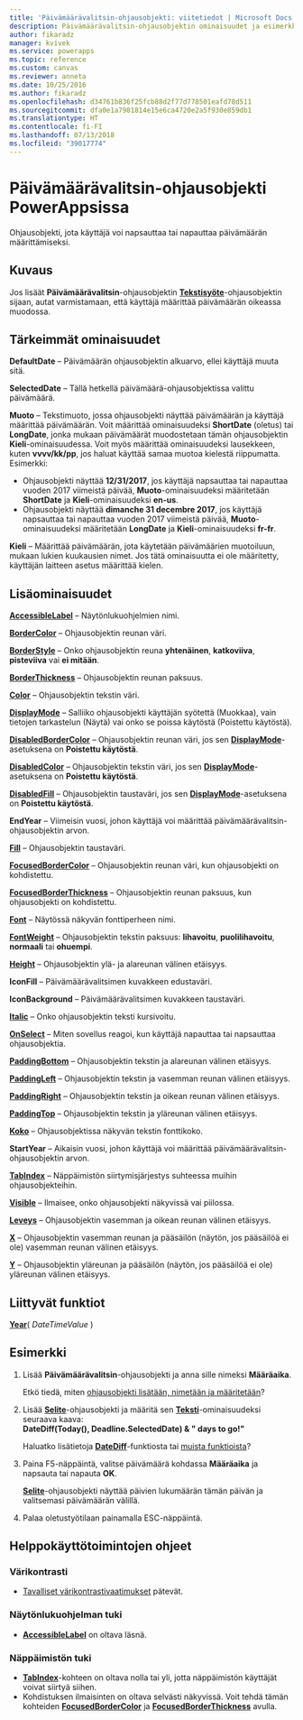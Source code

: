 ```yaml
---
title: 'Päivämäärävalitsin-ohjausobjekti: viitetiedot | Microsoft Docs'
description: Päivämäärävalitsin-ohjausobjektin ominaisuudet ja esimerkkejä
author: fikaradz
manager: kvivek
ms.service: powerapps
ms.topic: reference
ms.custom: canvas
ms.reviewer: anneta
ms.date: 10/25/2016
ms.author: fikaradz
ms.openlocfilehash: d34761b836f25fcb88d2f77d778501eafd78d511
ms.sourcegitcommit: dfa0e1a7981814e15e6ca4720e2a5f930e859db1
ms.translationtype: HT
ms.contentlocale: fi-FI
ms.lasthandoff: 07/13/2018
ms.locfileid: "39017774"
---
```

# <a name="date-picker-control-in-powerapps"></a>Päivämäärävalitsin-ohjausobjekti PowerAppsissa
Ohjausobjekti, jota käyttäjä voi napsauttaa tai napauttaa päivämäärän määrittämiseksi.

## <a name="description"></a>Kuvaus
Jos lisäät **Päivämäärävalitsin**-ohjausobjektin **[Tekstisyöte](control-text-input.md)**-ohjausobjektin sijaan, autat varmistamaan, että käyttäjä määrittää päivämäärän oikeassa muodossa.

## <a name="key-properties"></a>Tärkeimmät ominaisuudet
**DefaultDate** – Päivämäärän ohjausobjektin alkuarvo, ellei käyttäjä muuta sitä.

**SelectedDate** – Tällä hetkellä päivämäärä-ohjausobjektissa valittu päivämäärä.

**Muoto** – Tekstimuoto, jossa ohjausobjekti näyttää päivämäärän ja käyttäjä määrittää päivämäärän. Voit määrittää ominaisuudeksi **ShortDate** (oletus) tai **LongDate**, jonka mukaan päivämäärät muodostetaan tämän ohjausobjektin **Kieli**-ominaisuudessa. Voit myös määrittää ominaisuudeksi lausekkeen, kuten **vvvv/kk/pp**, jos haluat käyttää samaa muotoa kielestä riippumatta. Esimerkki:

* Ohjausobjekti näyttää **12/31/2017**, jos käyttäjä napsauttaa tai napauttaa vuoden 2017 viimeistä päivää, **Muoto**-ominaisuudeksi määritetään **ShortDate** ja **Kieli**-ominaisuudeksi **en-us**.
* Ohjausobjekti näyttää **dimanche 31 decembre 2017**, jos käyttäjä napsauttaa tai napauttaa vuoden 2017 viimeistä päivää, **Muoto**-ominaisuudeksi määritetään **LongDate** ja **Kieli**-ominaisuudeksi **fr-fr**.

**Kieli** – Määrittää päivämäärän, jota käytetään päivämäärien muotoiluun, mukaan lukien kuukausien nimet. Jos tätä ominaisuutta ei ole määritetty, käyttäjän laitteen asetus määrittää kielen.

## <a name="additional-properties"></a>Lisäominaisuudet
**[AccessibleLabel](properties-accessibility.md)** – Näytönlukuohjelmien nimi.

**[BorderColor](properties-color-border.md)** – Ohjausobjektin reunan väri.

**[BorderStyle](properties-color-border.md)** – Onko ohjausobjektin reuna **yhtenäinen**, **katkoviiva**, **pisteviiva** vai **ei mitään**.

**[BorderThickness](properties-color-border.md)** – Ohjausobjektin reunan paksuus.

**[Color](properties-color-border.md)** – Ohjausobjektin tekstin väri.

**[DisplayMode](properties-core.md)**  – Salliiko ohjausobjekti käyttäjän syötettä (Muokkaa), vain tietojen tarkastelun (Näytä) vai onko se poissa käytöstä (Poistettu käytöstä).

**[DisabledBorderColor](properties-color-border.md)** – Ohjausobjektin reunan väri, jos sen **[DisplayMode](properties-core.md)**-asetuksena on **Poistettu käytöstä**.

**[DisabledColor](properties-color-border.md)** – Ohjausobjektin tekstin väri, jos sen **[DisplayMode](properties-core.md)**-asetuksena on **Poistettu käytöstä**.

**[DisabledFill](properties-color-border.md)** – Ohjausobjektin taustaväri, jos sen **[DisplayMode](properties-core.md)**-asetuksena on **Poistettu käytöstä**.

**EndYear** – Viimeisin vuosi, johon käyttäjä voi määrittää päivämäärävalitsin-ohjausobjektin arvon.

**[Fill](properties-color-border.md)** – Ohjausobjektin taustaväri.

**[FocusedBorderColor](properties-color-border.md)**  – Ohjausobjektin reunan väri, kun ohjausobjekti on kohdistettu.

**[FocusedBorderThickness](properties-color-border.md)** – Ohjausobjektin reunan paksuus, kun ohjausobjekti on kohdistettu.

**[Font](properties-text.md)** – Näytössä näkyvän fonttiperheen nimi.

**[FontWeight](properties-text.md)** – Ohjausobjektin tekstin paksuus: **lihavoitu**, **puolilihavoitu**, **normaali** tai **ohuempi**.

**[Height](properties-size-location.md)** – Ohjausobjektin ylä- ja alareunan välinen etäisyys.

**IconFill** – Päivämäärävalitsimen kuvakkeen edustaväri.

**IconBackground** – Päivämäärävalitsimen kuvakkeen taustaväri.

**[Italic](properties-text.md)**  – Onko ohjausobjektin teksti kursivoitu.

**[OnSelect](properties-core.md)** – Miten sovellus reagoi, kun käyttäjä napauttaa tai napsauttaa ohjausobjektia.

**[PaddingBottom](properties-size-location.md)** – Ohjausobjektin tekstin ja alareunan välinen etäisyys.

**[PaddingLeft](properties-size-location.md)** – Ohjausobjektin tekstin ja vasemman reunan välinen etäisyys.

**[PaddingRight](properties-size-location.md)** – Ohjausobjektin tekstin ja oikean reunan välinen etäisyys.

**[PaddingTop](properties-size-location.md)** – Ohjausobjektin tekstin ja yläreunan välinen etäisyys.

**[Koko](properties-text.md)** – Ohjausobjektissa näkyvän tekstin fonttikoko.

**StartYear** – Aikaisin vuosi, johon käyttäjä voi määrittää päivämäärävalitsin-ohjausobjektin arvon.

**[TabIndex](properties-accessibility.md)** – Näppäimistön siirtymisjärjestys suhteessa muihin ohjausobjekteihin.

**[Visible](properties-core.md)** – Ilmaisee, onko ohjausobjekti näkyvissä vai piilossa.

**[Leveys](properties-size-location.md)** – Ohjausobjektin vasemman ja oikean reunan välinen etäisyys.

**[X](properties-size-location.md)** – Ohjausobjektin vasemman reunan ja pääsäilön (näytön, jos pääsäilöä ei ole) vasemman reunan välinen etäisyys.

**[Y](properties-size-location.md)** – Ohjausobjektin yläreunan ja pääsäilön (näytön, jos pääsäilöä ei ole) yläreunan välinen etäisyys.

## <a name="related-functions"></a>Liittyvät funktiot
**[Year](../functions/function-datetime-parts.md)**( *DateTimeValue* )

## <a name="example"></a>Esimerkki
1. Lisää **Päivämäärävalitsin**-ohjausobjekti ja anna sille nimeksi **Määräaika**.

    Etkö tiedä, miten [ohjausobjekti lisätään, nimetään ja määritetään](../add-configure-controls.md)?
2. Lisää **[Selite](control-text-box.md)**-ohjausobjekti ja määritä sen **[Teksti](properties-core.md)**-ominaisuudeksi seuraava kaava:
   <br>**DateDiff(Today(), Deadline.SelectedDate) & " days to go!"**

    Haluatko lisätietoja **[DateDiff](../functions/function-dateadd-datediff.md)**-funktiosta tai [muista funktioista](../formula-reference.md)?
3. Paina F5-näppäintä, valitse päivämäärä kohdassa **Määräaika** ja napsauta tai napauta **OK**.

    **[Selite](control-text-box.md)**-ohjausobjekti näyttää päivien lukumäärän tämän päivän ja valitsemasi päivämäärän välillä.
4. Palaa oletustyötilaan painamalla ESC-näppäintä.


## <a name="accessibility-guidelines"></a>Helppokäyttötoimintojen ohjeet
### <a name="color-contrast"></a>Värikontrasti
* [Tavalliset värikontrastivaatimukset](../accessible-apps-color.md) pätevät.

### <a name="screen-reader-support"></a>Näytönlukuohjelman tuki
* **[AccessibleLabel](properties-accessibility.md)** on oltava läsnä.

### <a name="keyboard-support"></a>Näppäimistön tuki
* **[TabIndex](properties-accessibility.md)**-kohteen on oltava nolla tai yli, jotta näppäimistön käyttäjät voivat siirtyä siihen.
* Kohdistuksen ilmaisinten on oltava selvästi näkyvissä. Voit tehdä tämän kohteiden **[FocusedBorderColor](properties-color-border.md)** ja **[FocusedBorderThickness](properties-color-border.md)** avulla.
